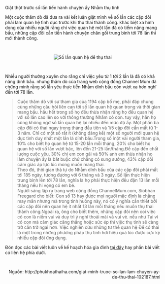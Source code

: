 Giật thột trước số lần tiến hành chuyện ấy Nhằm thụ tinh

<div>
<p>Một cuộc thăm dò đã đưa ra vài kết luận giật mình về số lần các cặp đôi phải làm quan hệ tình dục trước khi thụ thai thành công. khác biệt xa hình dong của nhiều người rằng chỉ việc quan hệ một lần đã có tiềm năng mang bầu, những cặp đôi cần tiến hành chuyện chăn gối trung bình tới 78 lần thì mới thành công.</p>

<p>&nbsp;</p>

<p style="text-align:center"><img alt="Số lần quan hệ để thụ thai" class="aligncenter" src="http://phukhoathaiha.com/media/images/so-lan-quan-he-de-thu-thai.jpg" /></p>

<p>&nbsp;</p>

<p>Nhiều người thường xuyên cho rằng chỉ việc yêu từ 1 tới 2 lần là đã có khả năng dính bầu. nhưng thăm dò của trang web cộng đồng Channel Mum đã chứng minh rằng số lần yêu thực tiễn Nhằm dính bầu còn vượt xa hơn nghĩ đến tới 78 lần.</p>

<blockquote>Cuộc thăm dò với sự tham gia của 1194 cặp bố mẹ, phải đáp chung cùng những câu hỏi liên can tới số lần quan hệ quan trọng và thời gian mang bầu. hầu hết trong số họ đều thừa nhận rằng họ đều quan hệ với số lần cao lên so với thông thường Nhằm có con. tuy vậy, hẳn họ cũng không ngờ số lần quan hệ lại nhiều đến mức độ ấy. Một phần ba cặp đôi có thai ngay trong tháng đầu tiên và 1/5 cặp đôi cần mất từ 1-3 năm. Chỉ có một số rất ít (không đáng kể) một số người mới quan hệ dục tình duy nhất một lần là dính bầu.Trong số ́một vài người tham gia, 10% cho biết họ quan hệ từ 15-20 lần mỗi tháng, 20% cho biết họ quan hệ với số lần vượt bậc, lên đến 21-25 lần/tháng.Đề cập đến chất lượng cuộc yêu, 30% chị em con gái và 50% anh em thừa nhận họ làm chuyện ấy là bắt buộc chứ chẳng có sung sướng, 43% cặp đôi cảm giác áp lực lúc mong muốn mang thai.
<div>Theo đó, thời gian thả tự do Nhằm dính bầu của các cặp đôi phải mất tới 185 ngày, tương đương với 6 tháng và 3 ngày. Số lần thực hiện trung bình lên tới 78 lần, nghĩa là họ phải thực hiện đều đặn 13 lần mỗi tháng nếu hi vọng có em bé.</div>
Người sáng lập ra trang web cộng đồng ChannelMum.com, Siobhan Freegard cho biết: Con số 13 hay được mọi người mặc định là chẳng may mắn nhưng mà trong tình huống này, nó có ý nghĩa cần thiết bởi các cặp đôi nên quan hệ ít nhất 13 lần mỗi tháng nếu muốn thụ thai thành công.Ngoài ra, ông cho biết thêm, những cặp đôi nên coi việc có con là niềm vui và duy trì ý nghĩ thoải mái và vui vẻ. nếu như Tại vì có con mà cảm giác căng thẳng hoặc sức ép thì việc thụ tinh sẽ càng trở cần trở ngại hơn. Việc nghiên cứu những tư thế quan hệ Để có thai là một trong những phương pháp thụ tinh hơi hiệu quả lúc được cực kỳ nhiều cặp đôi ứng dụng.</blockquote>

<p>Đón đọc các bài viết luôn về kế hoạch hóa gia đình <a href="http://phukhoathaiha.com/chuyen-khoa/ke-hoach-hoa-gia-dinh/" title="Kế hoạch hóa gia đình">tại đây</a> hay phần bài viết có liên hệ phía dưới.</p>

<p>&nbsp;</p>

<p style="text-align: right;">Nguồn: http://phukhoathaiha.com/giat-minh-truoc-so-lan-lam-chuyen-ay-de-thu-thai-102187.html</p>
</div>
